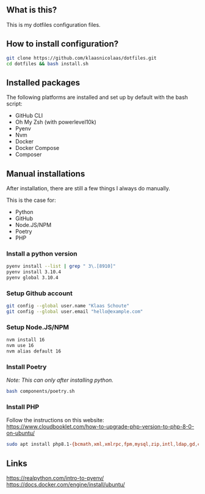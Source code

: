 ## What is this?

This is my dotfiles configuration files.

## How to install configuration?

```bash
git clone https://github.com/klaasnicolaas/dotfiles.git
cd dotfiles && bash install.sh
```

## Installed packages

The following platforms are installed and set up by default with the bash script:

- GitHub CLI
- Oh My Zsh (with powerlevel10k)
- Pyenv
- Nvm
- Docker
- Docker Compose
- Composer

## Manual installations

After installation, there are still a few things I always do manually.

This is the case for:

- Python
- GitHub
- Node.JS/NPM
- Poetry
- PHP

### Install a python version

```bash
pyenv install --list | grep " 3\.[8910]"
pyenv install 3.10.4
pyenv global 3.10.4
```

### Setup Github account

```bash
git config --global user.name "Klaas Schoute"
git config --global user.email "hello@example.com"
```

### Setup Node.JS/NPM

```bash
nvm install 16
nvm use 16
nvm alias default 16
```

### Install Poetry

_Note: This can only after installing python._

```bash
bash components/poetry.sh
```

### Install PHP

Follow the instructions on this website: <br>
https://www.cloudbooklet.com/how-to-upgrade-php-version-to-php-8-0-on-ubuntu/

```bash
sudo apt install php8.1-{bcmath,xml,xmlrpc,fpm,mysql,zip,intl,ldap,gd,cli,bz2,curl,common,mbstring,pgsql,opcache,soap,cgi,imagick,readline,sqlite3}
```

## Links

https://realpython.com/intro-to-pyenv/ <br>
https://docs.docker.com/engine/install/ubuntu/
